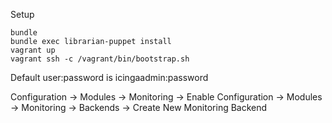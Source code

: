 Setup

```
bundle
bundle exec librarian-puppet install
vagrant up
vagrant ssh -c /vagrant/bin/bootstrap.sh
```

Default user:password is icingaadmin:password

Configuration -> Modules -> Monitoring -> Enable
Configuration -> Modules -> Monitoring -> Backends -> Create New Monitoring Backend


